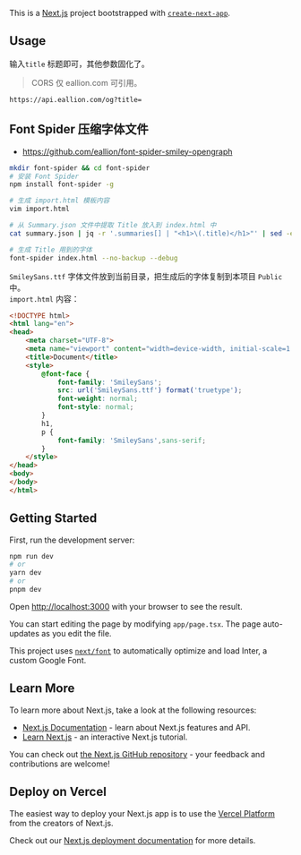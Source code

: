 This is a [Next.js](https://nextjs.org/) project bootstrapped with [`create-next-app`](https://github.com/vercel/next.js/tree/canary/packages/create-next-app).

## Usage

输入`title` 标题即可，其他参数固化了。

> CORS 仅  eallion.com 可引用。

```url
https://api.eallion.com/og?title=
```

## Font Spider 压缩字体文件

- https://github.com/eallion/font-spider-smiley-opengraph

```bash
mkdir font-spider && cd font-spider
# 安装 Font Spider
npm install font-spider -g

# 生成 import.html 模板内容
vim import.html

# 从 Summary.json 文件中提取 Title 放入到 index.html 中
cat summary.json | jq -r '.summaries[] | "<h1>\(.title)</h1>"' | sed -e '/<body>/r /dev/stdin' import.html > index.html

# 生成 Title 用到的字体
font-spider index.html --no-backup --debug
```

`SmileySans.ttf` 字体文件放到当前目录，把生成后的字体复制到本项目 `Public` 中。  
`import.html` 内容：

```html
<!DOCTYPE html>
<html lang="en">
<head>
    <meta charset="UTF-8">
    <meta name="viewport" content="width=device-width, initial-scale=1.0">
    <title>Document</title>
    <style>
        @font-face {
            font-family: 'SmileySans';
            src: url('SmileySans.ttf') format('truetype');
            font-weight: normal;
            font-style: normal;
        }
        h1,
        p {
            font-family: 'SmileySans',sans-serif;
        }
    </style>
</head>
<body>
</body>
</html>
```

## Getting Started

First, run the development server:

```bash
npm run dev
# or
yarn dev
# or
pnpm dev
```

Open [http://localhost:3000](http://localhost:3000) with your browser to see the result.

You can start editing the page by modifying `app/page.tsx`. The page auto-updates as you edit the file.

This project uses [`next/font`](https://nextjs.org/docs/basic-features/font-optimization) to automatically optimize and load Inter, a custom Google Font.

## Learn More

To learn more about Next.js, take a look at the following resources:

- [Next.js Documentation](https://nextjs.org/docs) - learn about Next.js features and API.
- [Learn Next.js](https://nextjs.org/learn) - an interactive Next.js tutorial.

You can check out [the Next.js GitHub repository](https://github.com/vercel/next.js/) - your feedback and contributions are welcome!

## Deploy on Vercel

The easiest way to deploy your Next.js app is to use the [Vercel Platform](https://vercel.com/new?utm_medium=default-template&filter=next.js&utm_source=create-next-app&utm_campaign=create-next-app-readme) from the creators of Next.js.

Check out our [Next.js deployment documentation](https://nextjs.org/docs/deployment) for more details.
